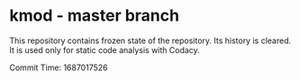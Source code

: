 # kmod - master branch

This repository contains frozen state of the repository.
Its history is cleared. It is used only for static code
analysis with Codacy.

Commit Time: 1687017526